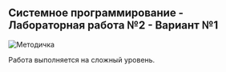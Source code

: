 ## Системное программирование - Лабораторная работа №2 - Вариант №1

![Методичка](https://drive.google.com/file/d/17b0EIkYlSIY2_PNgqsmoRrJeJ9dumCnq/view)

Работа выполняется на сложный уровень.
